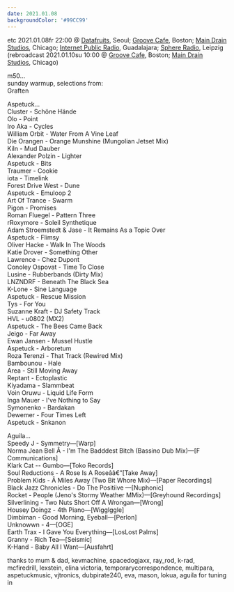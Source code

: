 ```yaml
---
date: 2021.01.08
backgroundColor: '#99CC99'
---
```


etc 2021.01.08fr 22:00 @ [Datafruits](http://www.datafruits.fm/), Seoul; [Groove Cafe](http://grove.cafe/), Boston; [Main Drain Studios](http://www.youtube.com/maindrainstudios/), Chicago; [Internet Public Radio](https://www.youtube.com/maindrainstudios), Guadalajara; [Sphere Radio](http://www.sphere-radio.net/), Leipzig  
(rebroadcast 2021.01.10su 10:00 @ [Groove Cafe](http://groove.cafe/), Boston; [Main Drain Studios](https://www.youtube.com/maindrainstudios), Chicago)  

m50...  
sunday warmup, selections from:  
Graften  

Aspetuck...  
Cluster - Schöne Hände  
Olo - Point  
Iro Aka - Cycles  
William Orbit - Water From A Vine Leaf  
Die Orangen - Orange Munshine (Mungolian Jetset Mix)  
Kiln - Mud Dauber  
Alexander Polzin - Lighter  
Aspetuck - Bits  
Traumer - Cookie  
iota - Timelink  
Forest Drive West - Dune  
Aspetuck - Emuloop 2  
Art Of Trance - Swarm  
Pigon - Promises  
Roman Fluegel - Pattern Three  
rRoxymore - Soleil Synthetique  
Adam Stroemstedt & Jase - It Remains As a Topic Over  
Aspetuck - Flimsy  
Oliver Hacke - Walk In The Woods  
Katie Drover - Something Other  
Lawrence - Chez Dupont  
Conoley Ospovat - Time To Close  
Lusine - Rubberbands (Dirty Mix)  
LNZNDRF - Beneath The Black Sea  
K-Lone - Sine Language  
Aspetuck - Rescue Mission  
Tys - For You  
Suzanne Kraft - DJ Safety Track  
HVL - u0802 (MX2)  
Aspetuck - The Bees Came Back  
Jeigo - Far Away  
Ewan Jansen - Mussel Hustle  
Aspetuck - Arboretum  
Roza Terenzi - That Track (Rewired Mix)  
Bambounou - Hale  
Area - Still Moving Away  
Reptant - Ectoplastic  
Kiyadama - Slammbeat  
Voin Oruwu - Liquid Life Form  
Inga Mauer - I've Nothing to Say  
Symonenko - Bardakan  
Dewemer - Four Times Left  
Aspetuck - Snkanon  

Aguila...  
Speedy J - Symmetry—\[Warp\]  
Norma Jean Bell Â - I'm The Badddest Bitch (Bassino Dub Mix)—\[F Communications\]  
Klark Cat -- Gumbo—\[Toko Records\]  
Soul Reductions - A Rose Is A Roseââ€”\[Take Away\]  
Problem Kids - Â Miles Away (Two Bit Whore Mix)—\[Paper Recordings\]  
Black Jazz Chronicles - Do The Positiive —\[Nuphonic\]  
Rocket - People (Jeno's Stormy Weather MMix)—\[Greyhound Recordings\]  
Silverlining - Two Nuts Short Off A Wrongan—\[Wrong\]  
Housey Doingz - 4th Piano—\[Wigglggle\]  
Dimbiman - Good Morning, Eyeball—\[Perlon\]  
Unknowwn - 4—\[OGE\]  
Earth Trax - I Gave You Everything—\[LosLost Palms\]  
Granny - Rich Tea—\[Seismic\]  
K-Hand - Baby All I Want—\[Ausfahrt\]  


thanks to mum & dad, kevmachine, spacedogjaxx, ray\_rod, k-rad, mcfiredrill, lexstein, elina victoria, temporarycorrespondence, multipara, aspetuckmusic, vjtronics, dubpirate240, eva, mason, lokua, aguila for tuning in